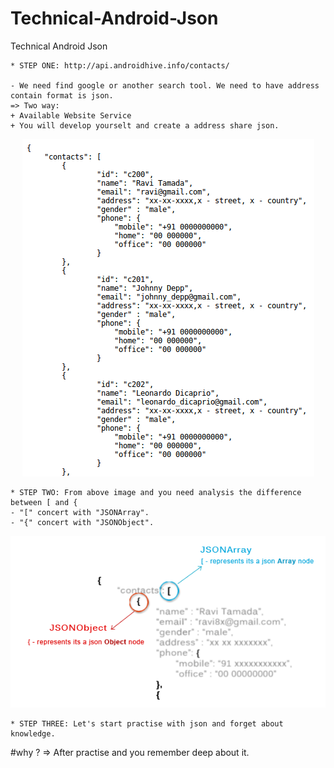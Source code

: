 # Technical-Android-Json
Technical Android Json

    * STEP ONE: http://api.androidhive.info/contacts/

    - We need find google or another search tool. We need to have address contain format is json. 
    => Two way:
    + Available Website Service
    + You will develop yourselt and create a address share json.

<p align="center">
  <img src="https://github.com/danisluis6/Technical-Android-Json/blob/version1/version1/1.png">
</p>

    * STEP TWO: From above image and you need analysis the difference between [ and { 
    - "[" concert with "JSONArray".
    - "{" concert with "JSONObject".

<p align="center">
  <img src="https://github.com/danisluis6/Technical-Android-Json/blob/version1/version1/2.png">
</p>

    * STEP THREE: Let's start practise with json and forget about knowledge.
#why ? => After practise and you remember deep about it.


